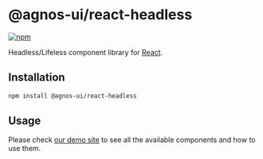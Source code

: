 # @agnos-ui/react-headless

[![npm](https://img.shields.io/npm/v/@agnos-ui/react-headless)](https://www.npmjs.com/package/@agnos-ui/react-headless)

Headless/Lifeless component library for [React](https://react.dev/).

## Installation

```sh
npm install @agnos-ui/react-headless
```

## Usage

Please check [our demo site](https://www.agnosui.dev/latest/) to see all the available components and how to use them.
